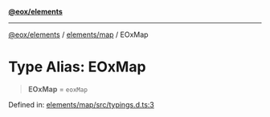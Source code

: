 [**@eox/elements**](../../../README.md)

***

[@eox/elements](../../../modules.md) / [elements/map](../README.md) / EOxMap

# Type Alias: EOxMap

> **EOxMap** = `eoxMap`

Defined in: [elements/map/src/typings.d.ts:3](https://github.com/EOX-A/EOxElements/blob/ca51b63a9bb0be7232536206856b85340431bcbd/elements/map/src/typings.d.ts#L3)
